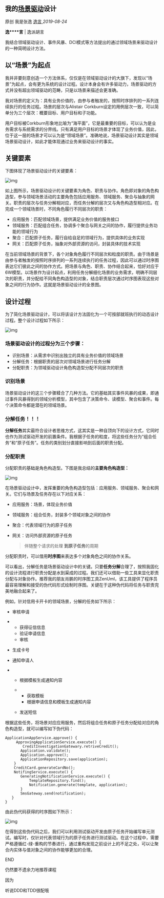 ##      我的[场景驱动](https://mp.weixin.qq.com/s?__biz=MzA4NTkwODkyMQ==&mid=2651255652&idx=1&sn=eebfad39c2faa4d83463d96d4fc58725&chksm=84229fb2b35516a4a1130166e13a55f039b07fab33aaa4e07bb2cc15d262f4c966b74d61992f&scene=0&xtrack=1&key=0e3759dd23fc621d51c31010a57d603525305e797a635064047012d3ed8f4f9acd62e6b1d1daedd9117941fbfd6ca162f32ff74e04b256f3ded785afa9ca29ad51195b049ef830f258b9fe3f90d1f7bd&ascene=1&uin=MjQxODY2MzI0Mw%3D%3D&devicetype=Windows+10&version=62060833&lang=zh_CN&pass_ticket=OMiBUwCGNCn5cw1A%2FANhtmAgi0MEikdeUbKyBIT6feiuoYEdT6gnHzfdHmOArk4e)设计                

   原创   我是张逸                                                                                                                                                                                                      [                         逸言                      ](javascript:void(0);)                               *2019-08-24*                





**逸****言** | 逸派胡言



我结合领域驱动设计、事件风暴、DCI模式等方法提出的通过领域场景来驱动设计的一种简明设计方法。

## 以“场景”为起点

我并非要刻意创造一个方法体系，仅仅是在领域驱动设计的大旗下，发现以“场景”为起点，会有更为系统的设计过程。设计本身会有许多驱动力，场景驱动的方式并没有超出领域驱动的范畴，只是以场景来描述会更准确。



我对场景的定义为：具有业务价值的，由参与者触发的，按照时序排列的一系列连续执行的任务过程。场景的层次与Alistair Corkburn设定的用例层次一致，可以简单分为三个层次：概要目标、用户目标和子功能。



用户目标被Corkburn形象地比喻为“海平面”，它是最重要的目标，可以认为是业务需求与系统需求的分界线。只有满足用户目标的场景才体现了业务价值，因此，位于这一层的场景才可以认为是“领域场景”。准确地说，场景驱动设计其实是领域场景驱动设计，如此才能体现通过业务来驱动设计的事实。

## 关键要素

下图体现了场景驱动设计的关键要素：



![img](%E6%88%91%E7%9A%84%E5%9C%BA%E6%99%AF%E9%A9%B1%E5%8A%A8%E8%AE%BE%E8%AE%A1%20.assets/640-1580295536258.webp)



如上图所示，场景驱动设计的关键要素为角色、职责与协作。角色即对象的角色构造型，参与领域场景活动的主要角色包括应用服务、领域服务、聚合与抽象的网关。职责的层次与任务分解相对应，而任务分解的层次又与角色构造型相对应。在完成一个领域场景时，不同角色履行不同层次的职责：

- 应用服务：匹配领域场景，提供满足业务价值的服务接口
- 领域服务：匹配组合任务，协调多个聚合与网关之间的协作，履行提供业务功能的领域行为
- 聚合：匹配原子任务，履行自给自足的领域行为，提供具体的业务实现
- 网关：匹配原子任务，抽象对外部资源的访问，封装具体的技术实现



在当前领域场景的背景下，各个对象角色履行不同层次和粒度的职责。由于场景是由参与者触发的按照时序排列的一系列连续执行的任务过程，因此可以通过时序图表达它们彼此之间的协作方式。把场景与角色、职责、协作结合起来，恰好对应于6W模型。以场景作为设计起点，利用任务分解细化场景的业务需求，明确不同层次的职责，并分配给不同角色构造型的对象，结合职责层次通过时序图表现这些对象之间的行为协作。这就是场景驱动设计的全景图。

## 设计过程

为了简化场景驱动设计，可以将该设计方法固化为一个可按部就班执行的动态设计过程。整个设计过程如下所示：



![img](%E6%88%91%E7%9A%84%E5%9C%BA%E6%99%AF%E9%A9%B1%E5%8A%A8%E8%AE%BE%E8%AE%A1%20.assets/640.webp)



### 场景驱动设计的过程分为三个步骤：

- 识别场景：从需求中识别出独立的具有业务价值的领域场景
- 分解任务：根据职责的层次对领域场景进行任务分解
- 分配职责：为领域驱动设计角色构造型分配不同层次的职责

### 识别场景

场景驱动设计的这三个步骤糅合了几种方法。它的基础其实事件风暴的成果，即通过事件风暴得到的领域分析模型，其中包含了决策命令、读模型、聚合和事件。每个决策命令都是潜在的领域场景。

### 分解任务！！！

**分解任务**其实最符合设计者思维方式，这其实是一种自顶向下的设计方式，它同时也作为测试驱动开发的前置条件。我根据子任务的粒度，将这些任务分为“组合任务”和“原子任务”。任务的类别划分直接影响到后面的职责分配。

### 分配职责

分配职责的基础是角色构造型。下图是我总结的**主要角色构造型：**



![img](%E6%88%91%E7%9A%84%E5%9C%BA%E6%99%AF%E9%A9%B1%E5%8A%A8%E8%AE%BE%E8%AE%A1%20.assets/640-1580295536991.webp)



在场景驱动设计中，发挥重要的角色构造型包括：应用服务、领域服务、聚合和网关。它们与场景及任务存在以下对应关系：

- 应用服务：场景，体现业务价值

- 领域服务：组合任务，封装多个领域对象之间的协作

- 聚合：代表领域行为的原子任务

- 网关：访问外部资源的原子任务

  

  

  > 伴随整个请求的处理 **到原子任务**的周期



分配职责时，可以借用**时序图**来表达多个对象角色之间的协作关系。



可以看出，分解任务是场景驱动设计中的关键。只要**任务分解**合理了，按照我固化的设计流程进行职责分配是水到渠成的过程。我们还可以借助一些工具来显化职责分配与对象协作。推荐我的朋友肖鹏的时序图工具ZenUml，该工具提供了程序员最容易理解和接受的伪代码形式绘制时序图。关键在于这种伪代码将任务与职责完美地融合起来了。



例如，针对信用卡开卡的领域场景，分解的任务如下所示：

- 审核申请

- - 获得征信信息
  - 验证申请信息
  - 审核

- 生成卡号

- 通知申请人

- - 根据模板生成通知内容

  - - 获取模板
    - 根据申请信息和模板生成通知内容

  - 发送短信



根据这些任务，将场景对应应用服务，然后将组合任务和原子任务分配给对应的角色构造型，就可以编写如下伪代码：



```
ApplicationAppService.approve() {
     ApprovingApplicationService.execute() {
        CreditInvestigationGatewary.retriveCredit();
       Application.validate();
       Application.approve();
       ApplicationRepository.save(application);
    }
    CreditCard.generateCardNo();
    NotifingService.execute() {
       GeneratingNotificationService.execute() {
           TemplateRepository.find();
           Notification.generate(template, application);
       }
       SmsGateway.send(notification);
   }
}
```



由此伪代码获得的时序图如下所示：



![img](%E6%88%91%E7%9A%84%E5%9C%BA%E6%99%AF%E9%A9%B1%E5%8A%A8%E8%AE%BE%E8%AE%A1%20.assets/640-1580295536954.webp)



在得到这些伪代码之后，我们可以利用测试驱动开发由原子任务开始编写单元测试。编写时，仅针对代表领域行为的原子任务进行测试驱动。在这个过程中，需要严格遵循红-绿-重构的节奏进行，通过重构发现之前设计上的不足之处，可以让聚合内实体与值对象之间的协作能够更加的合理。





END







仍然要不遗余力地推荐课程

因为

听说DDD和TDD很配哦